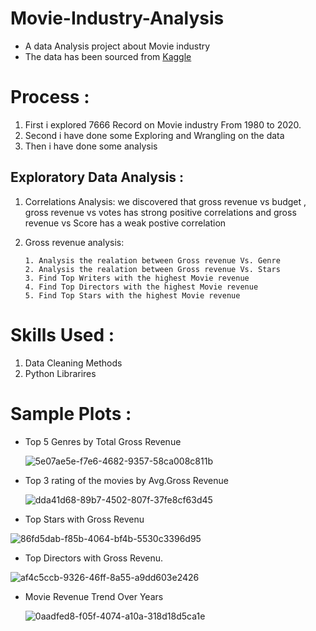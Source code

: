 # Movie-Industry-Analysis
* A data Analysis project about Movie industry
* The data has been sourced from [Kaggle](https://www.kaggle.com/datasets/danielgrijalvas/movies/data)
# Process :
1. First i explored 7666 Record on Movie industry From 1980 to 2020.
2. Second i have done some Exploring and Wrangling on the data
3. Then  i have done some analysis
## Exploratory Data Analysis :
1. Correlations Analysis: we discovered that gross revenue vs budget , gross revenue vs votes has strong positive correlations and gross revenue vs Score has a weak postive correlation
2. Gross revenue analysis:
   
       1. Analysis the realation between Gross revenue Vs. Genre
       2. Analysis the realation between Gross revenue Vs. Stars
       3. Find Top Writers with the highest Movie revenue
       4. Find Top Directors with the highest Movie revenue
       5. Find Top Stars with the highest Movie revenue
# Skills Used :
1. Data Cleaning Methods
2. Python Librarires
# Sample Plots :
* Top 5 Genres by Total Gross Revenue

  ![5e07ae5e-f7e6-4682-9357-58ca008c811b](https://github.com/Minaaa01/Movie-Industry-Analysis/assets/109883250/903e097d-bd98-4750-a82c-d75d4ab0698e)

* Top 3 rating of the movies by Avg.Gross Revenue

  ![dda41d68-89b7-4502-807f-37fe8cf63d45](https://github.com/Minaaa01/Movie-Industry-Analysis/assets/109883250/911e44ee-5383-499a-83d3-8ed0318a91bb)


* Top Stars with Gross Revenu

![86fd5dab-f85b-4064-bf4b-5530c3396d95](https://github.com/Minaaa01/Movie-Industry-Analysis/assets/109883250/8d71e9a7-faba-4891-addc-dbd2ee263d76)


* Top Directors with Gross Revenu.

![af4c5ccb-9326-46ff-8a55-a9dd603e2426](https://github.com/Minaaa01/Movie-Industry-Analysis/assets/109883250/16c3f0d9-c1f9-4374-ab85-77d763261993)

* Movie Revenue Trend Over Years

  ![0aadfed8-f05f-4074-a10a-318d18d5ca1e](https://github.com/Minaaa01/Movie-Industry-Analysis/assets/109883250/0b67fe6e-3dbc-43ae-9012-ca2c4569366c)
